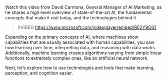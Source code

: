 Watch this video from David Carmona, General Manager of AI Marketing, as he shares a high-level overview of state-of-the-art AI, the fundamental concepts that make it real today, and the technologies behind it.

> [!VIDEO https://www.microsoft.com/videoplayer/embed/RE2Y9OG]

Expanding on the primary concepts of AI, where machines show capabilities that are usually associated with human capabilities, you saw how learning over time, interpreting data, and reasoning with data works. Additionally, machine learning creates algorithms varying from simple linear functions to extremely complex ones, like an artificial neural network.

Next, let’s explore how to use technologies and tools that make learning, perception, and cognition easier.